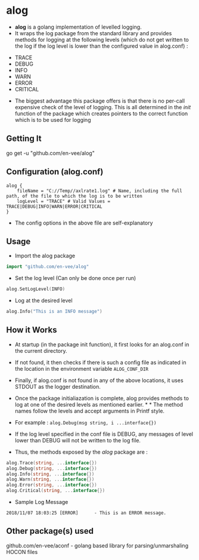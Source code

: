 # alog
* **alog** is a golang implementation of levelled logging.  
* It wraps the log package from the standard library and provides methods for logging at the following levels (which do not get written to the log if the log level is lower than the configured value in alog.conf) :
- TRACE
- DEBUG
- INFO
- WARN
- ERROR
- CRITICAL
* The biggest advantage this package offers is that there is no per-call expensive check of the level of logging. This is all determined in the *init* function of the package which creates pointers to the correct function which is to be used for logging

## Getting It
go get -u "github.com/en-vee/alog"

## Configuration (alog.conf)
```shell
alog {
    fileName = "C://Temp//axlrate1.log" # Name, including the full path, of the file to which the log is to be written
    logLevel = "TRACE" # Valid Values = TRACE|DEBUG|INFO|WARN|ERROR|CRITICAL
}
```
* The config options in the above file are self-explanatory

## Usage
* Import the alog package
```go
import "github.com/en-vee/alog"
```
* Set the log level (Can only be done once per run)
```go
alog.SetLogLevel(INFO)
```
* Log at the desired level
```go
alog.Info("This is an INFO message")
```

## How it Works
* At startup (in the package init function), it first looks for an alog.conf in the current directory.  
* If not found, it then checks if there is such a config file as indicated in the location in the environment variable ```ALOG_CONF_DIR```  
* Finally, if alog.conf is not found in any of the above locations, it uses STDOUT as the logger destination.  
* Once the package initialiazation is complete, alog provides methods to log at one of the desired levels as mentioned earlier. * * The method names follow the levels and accept arguments in Printf style.  
* For example : ```alog.Debug(msg string, i ...interface{})```  
* If the log level specified in the conf file is DEBUG, any messages of level lower than DEBUG will not be written to the log file.

* Thus, the methods exposed by the *alog* package are :
```go
alog.Trace(string, ...interface{})
alog.Debug(string, ...interface{})
alog.Info(string, ...interface{})
alog.Warn(string, ...interface{})
alog.Error(string, ...interface{})
alog.Critical(string, ...interface{})
```
* Sample Log Message
```shell
2018/11/07 18:03:25 [ERROR]      - This is an ERROR message.
```


## Other package(s) used
github.com/en-vee/aconf - golang based library for parsing/unmarshaling HOCON files
